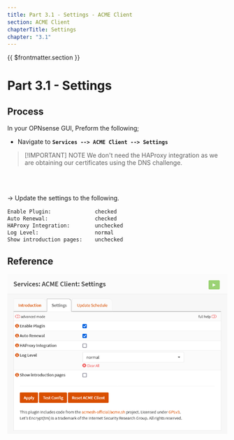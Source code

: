 ```yaml
---
title: Part 3.1 - Settings - ACME Client
section: ACME Client
chapterTitle: Settings
chapter: "3.1"
---
```


{{ $frontmatter.section }}
# Part 3.1 - Settings

## Process

In your OPNsense GUI, Preform the following;

- Navigate to **`Services --> ACME Client --> Settings`**

> [!IMPORTANT] NOTE
> We don't need the HAProxy integration as we are obtaining our certificates using the DNS challenge.

<div style="margin-top: 4rem"></div>

-> Update the settings to the following.
 
```text
Enable Plugin:              checked
Auto Renewal:               checked
HAProxy Integration:        unchecked
Log Level:                  normal
Show introduction pages:    unchecked
```

## Reference
![P003-001-ACME-Settings](assets/P003-001-ACME-Settings.png)